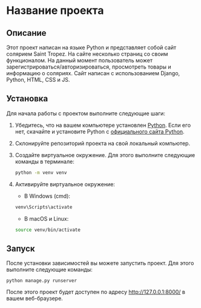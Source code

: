 # Название проекта

## Описание

Этот проект написан на языке Python и представляет собой сайт солярием Saint Tropez.
На сайте несколько страниц со своим функционалом. 
На данный момент пользователь может зарегистрироваться/авторизироваться, просмотреть товары и информацию о соляриях. 
Сайт написан с использованием Django, Python, HTML, CSS и JS.

## Установка

Для начала работы с проектом выполните следующие шаги:

1. Убедитесь, что на вашем компьютере установлен [Python](https://www.python.org/downloads/). Если его нет, скачайте и установите Python с [официального сайта Python](https://www.python.org/downloads/).
2. Склонируйте репозиторий проекта на свой локальный компьютер.
3. Создайте виртуальное окружение. Для этого выполните следующие команды в терминале:

   ```bash
   python -m venv venv
   ```


3. Активируйте виртуальное окружение:

    - В Windows (cmd):
    ```bash
    venv\Scripts\activate
    ```

    - В macOS и Linux:
    ```bash
    source venv/bin/activate
    ```

## Запуск

После установки зависимостей вы можете запустить проект. Для этого выполните следующие команды:

    python manage.py runserver

После этого проект будет доступен по адресу http://127.0.0.1:8000/ в вашем веб-браузере.



